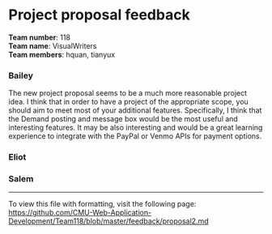Project proposal feedback
==================

**Team number**: 118<br>
**Team name**: VisualWriters<br>
**Team members**: hquan, tianyux

### Bailey
The new project proposal seems to be a much more reasonable project idea. I
think that in order to have a project of the appropriate scope, you should aim
to meet most of your additional features. Specifically, I think that the Demand
posting and message box would be the most useful and interesting features. It
may be also interesting and would be a great learning experience to integrate
with the PayPal or Venmo APIs for payment options.

### Eliot

### Salem

---

To view this file with formatting, visit the following page:
https://github.com/CMU-Web-Application-Development/Team118/blob/master/feedback/proposal2.md
